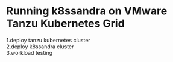 # Running k8ssandra on VMware Tanzu Kubernetes Grid 
1.deploy tanzu kubernetes cluster    
2.deploy k8ssandra cluster     
3.workload testing
